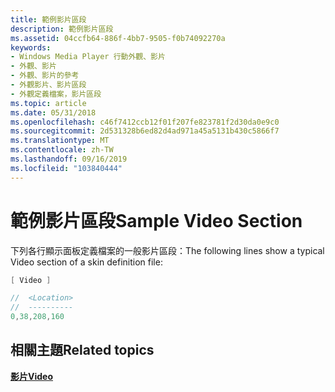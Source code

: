 ```yaml
---
title: 範例影片區段
description: 範例影片區段
ms.assetid: 04ccfb64-886f-4bb7-9505-f0b74092270a
keywords:
- Windows Media Player 行動外觀、影片
- 外觀、影片
- 外觀、影片的參考
- 外觀影片、影片區段
- 外觀定義檔案，影片區段
ms.topic: article
ms.date: 05/31/2018
ms.openlocfilehash: c46f7412ccb12f01f207fe823781f2d30da0e9c0
ms.sourcegitcommit: 2d531328b6ed82d4ad971a45a5131b430c5866f7
ms.translationtype: MT
ms.contentlocale: zh-TW
ms.lasthandoff: 09/16/2019
ms.locfileid: "103840444"
---
```

# <a name="sample-video-section"></a><span data-ttu-id="a3a23-108">範例影片區段</span><span class="sxs-lookup"><span data-stu-id="a3a23-108">Sample Video Section</span></span>

<span data-ttu-id="a3a23-109">下列各行顯示面板定義檔案的一般影片區段：</span><span class="sxs-lookup"><span data-stu-id="a3a23-109">The following lines show a typical Video section of a skin definition file:</span></span>


```C++
[ Video ]

//  <Location>
//  ----------
0,38,208,160

```



## <a name="related-topics"></a><span data-ttu-id="a3a23-110">相關主題</span><span class="sxs-lookup"><span data-stu-id="a3a23-110">Related topics</span></span>

<dl> <dt>

[<span data-ttu-id="a3a23-111">**影片**</span><span class="sxs-lookup"><span data-stu-id="a3a23-111">**Video**</span></span>](video.md)
</dt> </dl>

 

 





